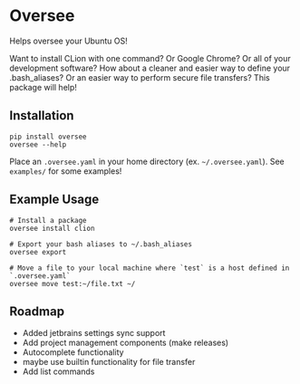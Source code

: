 # Oversee
Helps oversee your Ubuntu OS!

Want to install CLion with one command? Or Google Chrome? Or all of your development software? How about a cleaner and easier way to define your .bash_aliases? Or an easier way to perform secure file transfers? This package will help!


## Installation
```
pip install oversee
oversee --help
```

Place an `.oversee.yaml` in your home directory (ex. `~/.oversee.yaml`). See `examples/` for some examples!

## Example Usage
```
# Install a package
oversee install clion

# Export your bash aliases to ~/.bash_aliases
oversee export

# Move a file to your local machine where `test` is a host defined in `.oversee.yaml`
oversee move test:~/file.txt ~/
```

## Roadmap
- Added jetbrains settings sync support
- Add project management components (make releases)
- Autocomplete functionality
- maybe use builtin functionality for file transfer
- Add list commands
